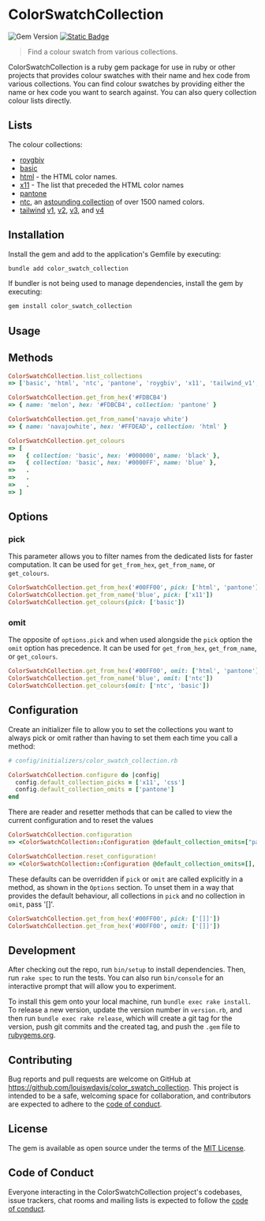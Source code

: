 # ColorSwatchCollection

![Gem Version](https://badge.fury.io/rb/color_swatch_collection.svg)
[![Static Badge](https://img.shields.io/badge/RubyGems-red)](https://rubygems.org/gems/color_swatch_collection)

> Find a colour swatch from various collections.

ColorSwatchCollection is a ruby gem package for use in ruby or other projects that provides colour swatches with their name and hex code from various collections. You can find colour swatches by providing either the name or hex code you want to search against. You can also query collection colour lists directly.

## Lists

The colour collections:

- [roygbiv](lib/color_namer_rails/roygbiv.rb)
- [basic](lib/color_namer_rails/basic.rb)
- [html](lib/color_namer_rails/html.rb) - the HTML color names.
- [x11](lib/color_namer_rails/x11.rb) - The list that preceded the HTML color names
- [pantone](lib/color_namer_rails/pantone.rb)
- [ntc](lib/color_namer_rails/ntc.rb), an [astounding collection](http://chir.ag/projects/ntc/) of over 1500 named colors.
- [tailwind](https://tailwindcss.com/) [v1](https://v1.tailwindcss.com/docs/customizing-colors#default-color-palette), [v2](https://v2.tailwindcss.com/docs/customizing-colors), [v3](https://v3.tailwindcss.com/docs/customizing-colors), and [v4](https://tailwindcss.com/docs/colors)

## Installation

Install the gem and add to the application's Gemfile by executing:

```bash
bundle add color_swatch_collection
```

If bundler is not being used to manage dependencies, install the gem by executing:

```bash
gem install color_swatch_collection
```

## Usage

## Methods

```ruby
ColorSwatchCollection.list_collections
=> ['basic', 'html', 'ntc', 'pantone', 'roygbiv', 'x11', 'tailwind_v1', 'tailwind_v2', 'tailwind_v3', 'tailwind_v4']
```

```ruby
ColorSwatchCollection.get_from_hex('#FDBCB4')
=> { name: 'melon', hex: '#FDBCB4', collection: 'pantone' }
```

```ruby
ColorSwatchCollection.get_from_name('navajo white')
=> { name: 'navajowhite', hex: '#FFDEAD', collection: 'html' }
```

```ruby
ColorSwatchCollection.get_colours
=> [
=>   { collection: 'basic', hex: '#000000', name: 'black' },
=>   { collection: 'basic', hex: '#0000FF', name: 'blue' },
=>   .
=>   .
=>   .
=> ]
```

## Options

### pick

This parameter allows you to filter names from the dedicated lists for faster computation.
It can be used for `get_from_hex`, `get_from_name`, or `get_colours`.

```ruby
ColorSwatchCollection.get_from_hex('#00FF00', pick: ['html', 'pantone'])
ColorSwatchCollection.get_from_name('blue', pick: ['x11'])
ColorSwatchCollection.get_colours(pick: ['basic'])
```

### omit

The opposite of `options.pick` and when used alongside the `pick` option the `omit` option has precedence.
It can be used for `get_from_hex`, `get_from_name`, or `get_colours`.

```ruby
ColorSwatchCollection.get_from_hex('#00FF00', omit: ['html', 'pantone'])
ColorSwatchCollection.get_from_name('blue', omit: ['ntc'])
ColorSwatchCollection.get_colours(omit: ['ntc', 'basic'])
```

## Configuration

Create an initializer file to allow you to set the collections you want to always pick or omit rather than having to set them each time you call a method:

```ruby
# config/initializers/color_swatch_collection.rb

ColorSwatchCollection.configure do |config|
  config.default_collection_picks = ['x11', 'css']
  config.default_collection_omits = ['pantone']
end
```

There are reader and resetter methods that can be called to view the current configuration and to reset the values

```ruby
ColorSwatchCollection.configuration
=> <ColorSwatchCollection::Configuration @default_collection_omits=["pantone"], @default_collection_picks=["x11", "css"]>

ColorSwatchCollection.reset_configuration!
=> <ColorSwatchCollection::Configuration @default_collection_omits=[], @default_collection_picks=[]>
```

These defaults can be overridden if `pick` or `omit` are called explicitly in a method, as shown in the `Options` section.
To unset them in a way that provides the default behaviour, all collections in `pick` and no collection in `omit`, pass '[]'.

```ruby
ColorSwatchCollection.get_from_hex('#00FF00', pick: ['[]]'])
ColorSwatchCollection.get_from_hex('#00FF00', omit: ['[]]'])
```

## Development

After checking out the repo, run `bin/setup` to install dependencies. Then, run `rake spec` to run the tests. You can also run `bin/console` for an interactive prompt that will allow you to experiment.

To install this gem onto your local machine, run `bundle exec rake install`. To release a new version, update the version number in `version.rb`, and then run `bundle exec rake release`, which will create a git tag for the version, push git commits and the created tag, and push the `.gem` file to [rubygems.org](https://rubygems.org).

## Contributing

Bug reports and pull requests are welcome on GitHub at <https://github.com/louiswdavis/color_swatch_collection>. This project is intended to be a safe, welcoming space for collaboration, and contributors are expected to adhere to the [code of conduct](https://github.com/louiswdavis/color_swatch_collection/blob/master/CODE_OF_CONDUCT.md).

## License

The gem is available as open source under the terms of the [MIT License](https://opensource.org/licenses/MIT).

## Code of Conduct

Everyone interacting in the ColorSwatchCollection project's codebases, issue trackers, chat rooms and mailing lists is expected to follow the [code of conduct](https://github.com/louiswdavis/color_swatch_collection/blob/master/CODE_OF_CONDUCT.md).
